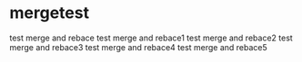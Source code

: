 # mergetest


test merge and rebace
test merge and rebace1
test merge and rebace2
test merge and rebace3
test merge and rebace4
test merge and rebace5
